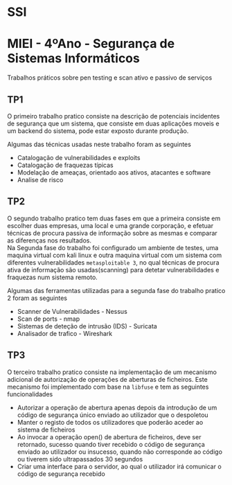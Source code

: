 # SSI
# MIEI - 4ºAno - Segurança de Sistemas Informáticos 
Trabalhos práticos sobre pen testing e scan ativo e passivo de serviços  

## TP1 
O primeiro trabalho pratico consiste na descrição de potenciais incidentes de segurança que um sistema, que consiste em duas aplicações moveis e um backend do sistema, pode estar exposto durante produção. 

Algumas das técnicas usadas neste trabalho foram as seguintes

* Catalogação de vulnerabilidades e exploits
* Catalogação de fraquezas típicas 
* Modelação de ameaças, orientado aos ativos, atacantes e software
* Analise de risco


## TP2 

O segundo trabalho pratico tem duas fases em que a primeira consiste em escolher duas empresas, uma local e uma grande corporação, e efetuar técnicas de procura passiva de informação sobre as mesmas e comparar as diferenças nos resultados.\
Na Segunda fase do trabalho foi configurado um ambiente de testes, uma maquina virtual com kali linux e outra maquina virtual com um sistema com diferentes vulnerabilidades `metasploitable 3`,  no qual técnicas de procura ativa de informação são usadas(scanning) para detetar vulnerabilidades e fraquezas num sistema remoto.

Algumas das ferramentas utilizadas para a segunda fase do trabalho pratico 2 foram as seguintes

* Scanner de Vulnerabilidades - Nessus
* Scan de ports - nmap
* Sistemas de deteção de intrusão (IDS) - Suricata
* Analisador de trafico - Wireshark


## TP3 

O terceiro trabalho pratico consiste na implementação de um mecanismo adicional de autorização de operações de aberturas de ficheiros. Este mecanismo foi implementado com base na `libfuse` e tem as seguintes funcionalidades 

* Autorizar a operação de abertura apenas depois da introdução de um código
de segurança único enviado ao utilizador que o despoletou
* Manter o registo de todos os utilizadores que poderão aceder ao sistema de
ficheiros
* Ao invocar a operação open() de abertura de ficheiros, deve ser retornado,
sucesso quando tiver recebido o código de segurança enviado ao utilizador ou
insucesso, quando não corresponde ao código ou tiverem sido ultrapassados 30
segundos
* Criar uma interface para o servidor, ao qual o utilizador irá comunicar o
código de segurança recebido
